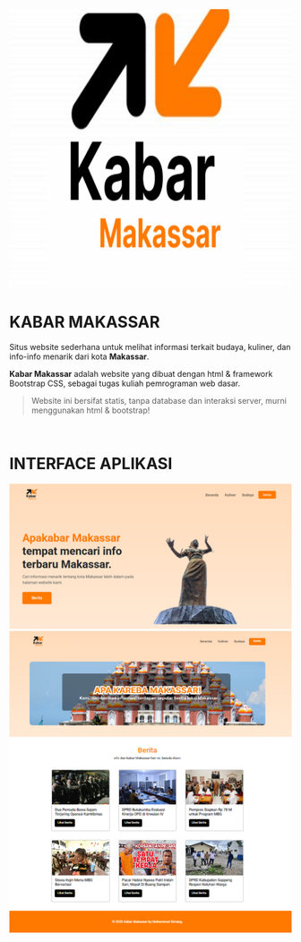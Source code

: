 <div style="text-align: center;">
    <img src="https://github.com/M-BintangR/kabar-makassar/blob/main/docs/logo.png" alt="logo-aplikasi" style="width: 1000px; height: 500px">
</div>

# KABAR MAKASSAR

Situs website sederhana untuk melihat informasi terkait budaya, kuliner, dan info-info menarik dari kota <strong>Makassar</strong>.

<strong>Kabar Makassar</strong> adalah website yang dibuat dengan html & framework Bootstrap CSS, sebagai tugas kuliah pemrograman web dasar.
<br/>
> Website ini bersifat statis, tanpa database dan interaksi server, murni menggunakan html & bootstrap!
<br/>

# INTERFACE APLIKASI

<img src="https://github.com/M-BintangR/kabar-makassar/blob/main/docs/interface-1.png" alt="interface-1">
<img src="https://github.com/M-BintangR/kabar-makassar/blob/main/docs/interface-2.png" alt="interface-2">

